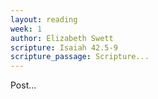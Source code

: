 ```yaml
---
layout: reading
week: 1
author: Elizabeth Swett
scripture: Isaiah 42.5-9
scripture_passage: Scripture...
---
```


Post...
